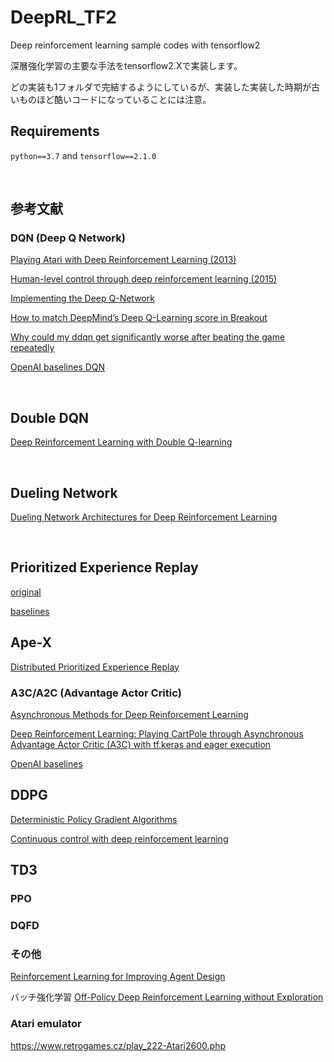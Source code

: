 # DeepRL_TF2

Deep reinforcement learning sample codes with tensorflow2

深層強化学習の主要な手法をtensorflow2.Xで実装します。

どの実装も1フォルダで完結するようにしているが、実装した実装した時期が古いものほど酷いコードになっていることには注意。


## Requirements

`python==3.7` and `tensorflow==2.1.0`

<br>

## 参考文献

### DQN (Deep Q Network)

[Playing Atari with Deep Reinforcement Learning (2013)](https://arxiv.org/abs/1312.5602)

[Human-level control through deep reinforcement learning (2015)](https://www.nature.com/articles/nature14236.)


[Implementing the Deep Q-Network](https://arxiv.org/pdf/1711.07478.pdf)


[How to match DeepMind’s Deep Q-Learning score in Breakout](https://towardsdatascience.com/tutorial-double-deep-q-learning-with-dueling-network-architectures-4c1b3fb7f756)


[Why could my ddqn get significantly worse after beating the game repeatedly](https://datascience.stackexchange.com/questions/56053/why-could-my-ddqn-get-significantly-worse-after-beating-the-game-repeatedly)

[OpenAI baselines DQN](https://openai.com/blog/openai-baselines-dqn/)

<br>

## Double DQN

[Deep Reinforcement Learning with Double Q-learning](https://arxiv.org/abs/1509.06461)

<br>

## Dueling Network

[Dueling Network Architectures for Deep Reinforcement Learning](https://arxiv.org/abs/1511.06581)

<br>

## Prioritized Experience Replay

[original](https://arxiv.org/abs/1511.05952)

[baselines](https://github.com/openai/baselines/blob/master/baselines/deepq/replay_buffer.py)

## Ape-X

[Distributed Prioritized Experience Replay](https://arxiv.org/pdf/1803.00933.pdf)

### A3C/A2C (Advantage Actor Critic)

[Asynchronous Methods for Deep Reinforcement Learning](https://arxiv.org/abs/1602.01783)

[Deep Reinforcement Learning: Playing CartPole through Asynchronous Advantage Actor Critic (A3C) with tf.keras and eager execution](https://blog.tensorflow.org/2018/07/deep-reinforcement-learning-keras-eager-execution.html)


[OpenAI baselines](https://openai.com/blog/baselines-acktr-a2c/)


## DDPG

[Deterministic Policy Gradient Algorithms](http://proceedings.mlr.press/v32/silver14.pdf)

[Continuous control with deep reinforcement learning](https://arxiv.org/abs/1509.02971)

## TD3

### PPO


### DQFD

### その他

[Reinforcement Learning for Improving Agent Design](https://arxiv.org/abs/1810.03779)


バッチ強化学習
[Off-Policy Deep Reinforcement Learning without Exploration](https://arxiv.org/abs/1812.02900)


### Atari emulator

https://www.retrogames.cz/play_222-Atari2600.php
